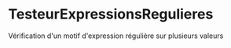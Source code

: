 # TesteurExpressionsRegulieres
Vérification d'un motif d'expression régulière sur plusieurs valeurs
